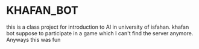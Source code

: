 # KHAFAN_BOT

this is a class project for introduction to AI in university of isfahan. khafan bot suppose to participate in a game which I can't find the server anymore.
Anyways this was fun

